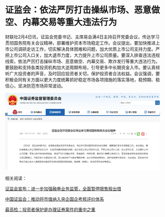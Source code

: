 # 证监会：依法严厉打击操纵市场、恶意做空、内幕交易等重大违法行为

财联社2月4日讯，证监会党委书记、主席易会满4日主持召开党委会议，传达学习贯彻国务院有关会议精神，部署维护资本市场稳定工作。会议提出，要加快推进上市公司调研走访工作，切实解决具体困难和问题，加大优质上市公司支持力度。严把上市公司入口关，加大退市力度，大力提升上市公司质量。要深入排查违法违规线索，依法严厉打击操纵市场、恶意做空、内幕交易、欺诈发行等重大违法行为。要鼓励和支持各类投资机构加大逆周期布局，引导更多中长期资金入市。要认真倾听广大投资者的声音，及时回应投资者关切，保护投资者合法权益。会议强调，要积极会同有关方面以更大力度统筹抓好稳定市场各项措施的落实落地，稳预期、稳信心，坚决防范市场异常波动。

![41c88f604e84a438f2d4046a64e99200.jpg](https://raw.githubusercontent.com/qqhsx/qqnews_image/main/2024/02/04/证监会：依法严厉打击操纵市场、恶意做空、内幕交易等重大违法行为/41c88f604e84a438f2d4046a64e99200.jpg)

相关阅读：

[证监会宣布：进一步加强融券业务监管，全面暂停限售股出借](https://news.qq.com/rain/a/20240128A04OD800)

[中国证监会：推动将市值纳入央企国企考核评价体系](https://news.qq.com/rain/a/20240126A08N7400)

[最高检：投资者保护是办理证券案件的重中之重](https://news.qq.com/rain/a/20240204A02C9N00)

